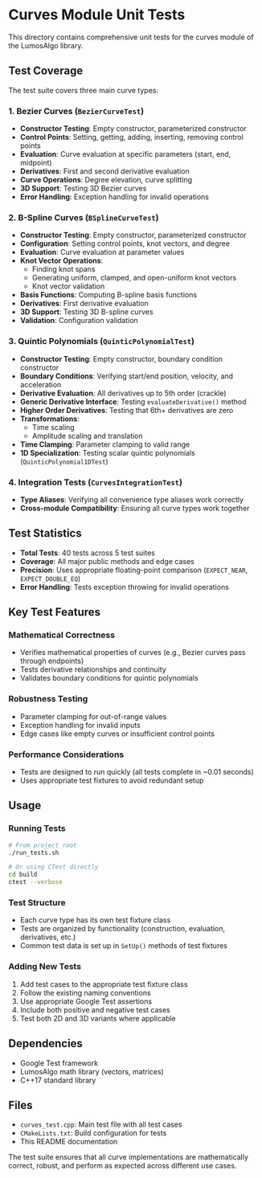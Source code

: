 # Curves Module Unit Tests

This directory contains comprehensive unit tests for the curves module of the LumosAlgo library.

## Test Coverage

The test suite covers three main curve types:

### 1. Bezier Curves (`BezierCurveTest`)
- **Constructor Testing**: Empty constructor, parameterized constructor
- **Control Points**: Setting, getting, adding, inserting, removing control points
- **Evaluation**: Curve evaluation at specific parameters (start, end, midpoint)
- **Derivatives**: First and second derivative evaluation
- **Curve Operations**: Degree elevation, curve splitting
- **3D Support**: Testing 3D Bezier curves
- **Error Handling**: Exception handling for invalid operations

### 2. B-Spline Curves (`BSplineCurveTest`)
- **Constructor Testing**: Empty constructor, parameterized constructor
- **Configuration**: Setting control points, knot vectors, and degree
- **Evaluation**: Curve evaluation at parameter values
- **Knot Vector Operations**: 
  - Finding knot spans
  - Generating uniform, clamped, and open-uniform knot vectors
  - Knot vector validation
- **Basis Functions**: Computing B-spline basis functions
- **Derivatives**: First derivative evaluation
- **3D Support**: Testing 3D B-spline curves
- **Validation**: Configuration validation

### 3. Quintic Polynomials (`QuinticPolynomialTest`)
- **Constructor Testing**: Empty constructor, boundary condition constructor
- **Boundary Conditions**: Verifying start/end position, velocity, and acceleration
- **Derivative Evaluation**: All derivatives up to 5th order (crackle)
- **Generic Derivative Interface**: Testing `evaluateDerivative()` method
- **Higher Order Derivatives**: Testing that 6th+ derivatives are zero
- **Transformations**: 
  - Time scaling
  - Amplitude scaling and translation
- **Time Clamping**: Parameter clamping to valid range
- **1D Specialization**: Testing scalar quintic polynomials (`QuinticPolynomial1DTest`)

### 4. Integration Tests (`CurvesIntegrationTest`)
- **Type Aliases**: Verifying all convenience type aliases work correctly
- **Cross-module Compatibility**: Ensuring all curve types work together

## Test Statistics
- **Total Tests**: 40 tests across 5 test suites
- **Coverage**: All major public methods and edge cases
- **Precision**: Uses appropriate floating-point comparison (`EXPECT_NEAR`, `EXPECT_DOUBLE_EQ`)
- **Error Handling**: Tests exception throwing for invalid operations

## Key Test Features

### Mathematical Correctness
- Verifies mathematical properties of curves (e.g., Bezier curves pass through endpoints)
- Tests derivative relationships and continuity
- Validates boundary conditions for quintic polynomials

### Robustness Testing
- Parameter clamping for out-of-range values
- Exception handling for invalid inputs
- Edge cases like empty curves or insufficient control points

### Performance Considerations
- Tests are designed to run quickly (all tests complete in ~0.01 seconds)
- Uses appropriate test fixtures to avoid redundant setup

## Usage

### Running Tests
```bash
# From project root
./run_tests.sh

# Or using CTest directly
cd build
ctest --verbose
```

### Test Structure
- Each curve type has its own test fixture class
- Tests are organized by functionality (construction, evaluation, derivatives, etc.)
- Common test data is set up in `SetUp()` methods of test fixtures

### Adding New Tests
1. Add test cases to the appropriate test fixture class
2. Follow the existing naming conventions
3. Use appropriate Google Test assertions
4. Include both positive and negative test cases
5. Test both 2D and 3D variants where applicable

## Dependencies
- Google Test framework
- LumosAlgo math library (vectors, matrices)
- C++17 standard library

## Files
- `curves_test.cpp`: Main test file with all test cases
- `CMakeLists.txt`: Build configuration for tests
- This README documentation

The test suite ensures that all curve implementations are mathematically correct, robust, and perform as expected across different use cases.
